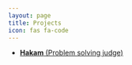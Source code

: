 ```yaml
---
layout: page
title: Projects
icon: fas fa-code
---
```

- [**Hakam** (Problem solving judge)](https://iahmadgad.github.io/hakam/)

